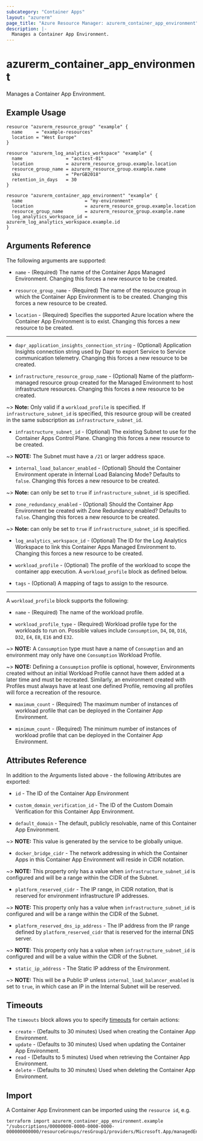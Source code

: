 ```yaml
---
subcategory: "Container Apps"
layout: "azurerm"
page_title: "Azure Resource Manager: azurerm_container_app_environment"
description: |-
  Manages a Container App Environment.
---
```


# azurerm_container_app_environment

Manages a Container App Environment.

## Example Usage

```hcl
resource "azurerm_resource_group" "example" {
  name     = "example-resources"
  location = "West Europe"
}

resource "azurerm_log_analytics_workspace" "example" {
  name                = "acctest-01"
  location            = azurerm_resource_group.example.location
  resource_group_name = azurerm_resource_group.example.name
  sku                 = "PerGB2018"
  retention_in_days   = 30
}

resource "azurerm_container_app_environment" "example" {
  name                       = "my-environment"
  location                   = azurerm_resource_group.example.location
  resource_group_name        = azurerm_resource_group.example.name
  log_analytics_workspace_id = azurerm_log_analytics_workspace.example.id
}
```

## Arguments Reference

The following arguments are supported:

* `name` - (Required) The name of the Container Apps Managed Environment. Changing this forces a new resource to be created.

* `resource_group_name` - (Required) The name of the resource group in which the Container App Environment is to be created. Changing this forces a new resource to be created.

* `location` - (Required) Specifies the supported Azure location where the Container App Environment is to exist. Changing this forces a new resource to be created.

---

* `dapr_application_insights_connection_string` - (Optional) Application Insights connection string used by Dapr to export Service to Service communication telemetry. Changing this forces a new resource to be created.

* `infrastructure_resource_group_name` - (Optional) Name of the platform-managed resource group created for the Managed Environment to host infrastructure resources. Changing this forces a new resource to be created.

~> **Note:** Only valid if a `workload_profile` is specified. If `infrastructure_subnet_id` is specified, this resource group will be created in the same subscription as `infrastructure_subnet_id`.

* `infrastructure_subnet_id` - (Optional) The existing Subnet to use for the Container Apps Control Plane. Changing this forces a new resource to be created. 

~> **NOTE:** The Subnet must have a `/21` or larger address space. 

* `internal_load_balancer_enabled` - (Optional) Should the Container Environment operate in Internal Load Balancing Mode? Defaults to `false`. Changing this forces a new resource to be created.

~> **Note:** can only be set to `true` if `infrastructure_subnet_id` is specified. 

* `zone_redundancy_enabled` - (Optional) Should the Container App Environment be created with Zone Redundancy enabled? Defaults to `false`. Changing this forces a new resource to be created.

~> **Note:** can only be set to `true` if `infrastructure_subnet_id` is specified. 

* `log_analytics_workspace_id` - (Optional) The ID for the Log Analytics Workspace to link this Container Apps Managed Environment to. Changing this forces a new resource to be created.

* `workload_profile` - (Optional) The profile of the workload to scope the container app execution. A `workload_profile` block as defined below.

* `tags` - (Optional) A mapping of tags to assign to the resource.

---

A `workload_profile` block supports the following:

* `name` - (Required) The name of the workload profile.

* `workload_profile_type` - (Required) Workload profile type for the workloads to run on. Possible values include `Consumption`, `D4`, `D8`, `D16`, `D32`, `E4`, `E8`, `E16` and `E32`.

~> **NOTE:** A `Consumption` type must have a name of `Consumption` and an environment may only have one `Consumption` Workload Profile.  

~> **NOTE:** Defining a `Consumption` profile is optional, however, Environments created without an initial Workload Profile cannot have them added at a later time and must be recreated. Similarly, an environment created with Profiles must always have at least one defined Profile, removing all profiles will force a recreation of the resource. 

* `maximum_count` - (Required) The maximum number of instances of workload profile that can be deployed in the Container App Environment.

* `minimum_count` - (Required) The minimum number of instances of workload profile that can be deployed in the Container App Environment.

## Attributes Reference

In addition to the Arguments listed above - the following Attributes are exported:

* `id` - The ID of the Container App Environment

* `custom_domain_verification_id` - The ID of the Custom Domain Verification for this Container App Environment.

* `default_domain` - The default, publicly resolvable, name of this Container App Environment.

~> **NOTE:** This value is generated by the service to be globally unique. 

* `docker_bridge_cidr` - The network addressing in which the Container Apps in this Container App Environment will reside in CIDR notation.

~> **NOTE:** This property only has a value when `infrastructure_subnet_id` is configured and will be a range within the CIDR of the Subnet.

* `platform_reserved_cidr` - The IP range, in CIDR notation, that is reserved for environment infrastructure IP addresses.

~> **NOTE:** This property only has a value when `infrastructure_subnet_id` is configured and will be a range within the CIDR of the Subnet.

* `platform_reserved_dns_ip_address` - The IP address from the IP range defined by `platform_reserved_cidr` that is reserved for the internal DNS server.

~> **NOTE:** This property only has a value when `infrastructure_subnet_id` is configured and will be a value within the CIDR of the Subnet.

* `static_ip_address` - The Static IP address of the Environment.

~> **NOTE:** This will be a Public IP unless `internal_load_balancer_enabled` is set to `true`, in which case an IP in the Internal Subnet will be reserved. 


## Timeouts

The `timeouts` block allows you to specify [timeouts](https://www.terraform.io/docs/configuration/resources.html#timeouts) for certain actions:

* `create` - (Defaults to 30 minutes) Used when creating the Container App Environment.
* `update` - (Defaults to 30 minutes) Used when updating the Container App Environment.
* `read` - (Defaults to 5 minutes) Used when retrieving the Container App Environment.
* `delete` - (Defaults to 30 minutes) Used when deleting the Container App Environment.

## Import

A Container App Environment can be imported using the `resource id`, e.g.

```shell
terraform import azurerm_container_app_environment.example "/subscriptions/00000000-0000-0000-0000-000000000000/resourceGroups/resGroup1/providers/Microsoft.App/managedEnvironments/myEnvironment"
```
